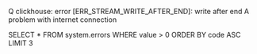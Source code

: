 Q clickhouse: error [ERR_STREAM_WRITE_AFTER_END]: write after end
A problem with internet connection

SELECT *
FROM system.errors
WHERE value > 0
ORDER BY code ASC
LIMIT 3

